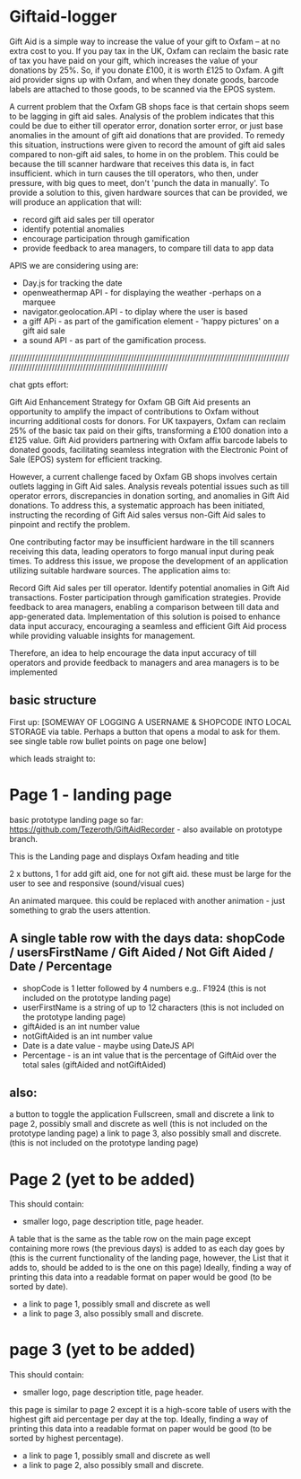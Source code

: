 # Giftaid-logger

Gift Aid is a simple way to increase the value of your gift to Oxfam – at no extra cost to you. If you pay tax in the UK, Oxfam can reclaim the basic rate of tax you have paid on your gift, which increases the value of your donations by 25%. So, if you donate £100, it is worth £125 to Oxfam. A gift aid provider signs up with Oxfam, and when they donate goods, barcode labels are attached to those goods, to be scanned via the EPOS system.

A current problem that the Oxfam GB shops face is that certain shops seem to be lagging in gift aid sales. Analysis of the problem indicates that this could be due to either till operator error, donation sorter error, or just base anomalies in the amount of gift aid donations that are provided. To remedy this situation, instructions were given to record the amount of gift aid sales compared to non-gift aid sales, to home in on the problem. This could be because the till scanner hardware that receives this data is, in fact insufficient. which in turn causes the till operators, who then, under pressure, with big ques to meet, don't 'punch the data in manually'.
To provide a solution to this, given hardware sources that can be provided, we will produce an application that will:

- record gift aid sales per till operator
- identify potential anomalies
- encourage participation through gamification
- provide feedback to area managers, to compare till data to app data

APIS we are considering using are:

- Day.js for tracking the date
- openweathermap API - for displaying the weather -perhaps on a marquee
- navigator.geolocation.API - to diplay where the user is based
- a giff APi - as part of the gamification element - 'happy pictures' on a gift aid sale
- a sound API - as part of the gamification process.
  

///////////////////////////////////////////////////////////////////////////////////////////////////////////////////////////////////////////////////////////

chat gpts effort:


Gift Aid Enhancement Strategy for Oxfam GB
Gift Aid presents an opportunity to amplify the impact of contributions to Oxfam without incurring additional costs for donors. For UK taxpayers, Oxfam can reclaim 25% of the basic tax paid on their gifts, transforming a £100 donation into a £125 value. Gift Aid providers partnering with Oxfam affix barcode labels to donated goods, facilitating seamless integration with the Electronic Point of Sale (EPOS) system for efficient tracking.

However, a current challenge faced by Oxfam GB shops involves certain outlets lagging in Gift Aid sales. Analysis reveals potential issues such as till operator errors, discrepancies in donation sorting, and anomalies in Gift Aid donations. To address this, a systematic approach has been initiated, instructing the recording of Gift Aid sales versus non-Gift Aid sales to pinpoint and rectify the problem.

One contributing factor may be insufficient hardware in the till scanners receiving this data, leading operators to forgo manual input during peak times. To address this issue, we propose the development of an application utilizing suitable hardware sources. The application aims to:

Record Gift Aid sales per till operator.
Identify potential anomalies in Gift Aid transactions.
Foster participation through gamification strategies.
Provide feedback to area managers, enabling a comparison between till data and app-generated data.
Implementation of this solution is poised to enhance data input accuracy, encouraging a seamless and efficient Gift Aid process while providing valuable insights for management.

Therefore, an idea to help encourage the data input accuracy of till operators and provide feedback to managers and area managers is to be implemented

## basic structure

First up: 
[SOMEWAY OF LOGGING A USERNAME & SHOPCODE INTO LOCAL STORAGE via table. Perhaps a button that opens a modal to ask for them. see single table row bullet points on page one below]

which leads straight to:

# Page 1 - landing page 

basic prototype landing page so far: https://github.com/Tezeroth/GiftAidRecorder - also available on prototype branch.

This is the Landing page and displays Oxfam heading and title

2 x buttons, 1 for add gift aid, one for not gift aid. these must be large for the user to see and responsive (sound/visual cues)

An animated marquee. this could be replaced with another animation - just something to grab the users attention.

## A single table row with the days data: shopCode / usersFirstName / Gift Aided / Not Gift Aided / Date / Percentage

- shopCode is 1 letter followed by 4 numbers e.g.. F1924 (this is not included on the prototype landing page)
- userFirstName is a string of up to 12 characters (this is not included on the prototype landing page)
- giftAided is an int number value
- notGiftAided is an int number value
- Date is a date value - maybe using DateJS API
- Percentage - is an int value that is the percentage of GiftAid over the total sales (giftAided and notGiftAided)

## also:

a button to toggle the application Fullscreen, small and discrete
a link to page 2, possibly small and discrete as well (this is not included on the prototype landing page)
a link to page 3, also possibly small and discrete. (this is not included on the prototype landing page)
  
# Page 2 (yet to be added)

This should contain:

- smaller logo, page description title, page header.

A table that is the same as the table row on the main page except containing more rows (the previous days) is added to as each day goes by
(this is the current functionality of the landing page, however, the List that it adds to, should be added to is the one on this page)
Ideally, finding a way of printing this data into a readable format on paper would be good (to be sorted by date).

- a link to page 1, possibly small and discrete as well 
- a link to page 3, also possibly small and discrete. 


# page 3 (yet to be added)

This should contain:

- smaller logo, page description title, page header.

this page is similar to page 2 except it is a high-score table of users with the highest gift aid percentage per day at the top.
Ideally, finding a way of printing this data into a readable format on paper would be good (to be sorted by highest percentage).

- a link to page 1, possibly small and discrete as well 
- a link to page 2, also possibly small and discrete. 
